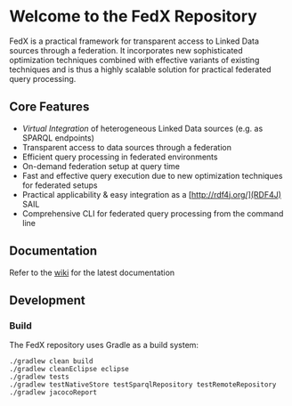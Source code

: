 # Welcome to the FedX Repository

FedX is a practical framework for transparent access to Linked Data sources through a federation. 
It incorporates new sophisticated optimization techniques combined with effective variants of existing
techniques and is thus a highly scalable solution for practical federated query processing.


## Core Features

* *Virtual Integration* of heterogeneous Linked Data sources (e.g. as SPARQL endpoints)
* Transparent access to data sources through a federation
* Efficient query processing in federated environments
* On-demand federation setup at query time
* Fast and effective query execution due to new optimization techniques for federated setups
* Practical applicability & easy integration as a [http://rdf4j.org/](RDF4J) SAIL
* Comprehensive CLI for federated query processing from the command line

## Documentation

Refer to the [wiki](https://github.com/VeritasOS/fedx/wiki) for the latest documentation

## Development

### Build

The FedX repository uses Gradle as a build system:

```
./gradlew clean build
./gradlew cleanEclipse eclipse
./gradlew tests
./gradlew testNativeStore testSparqlRepository testRemoteRepository
./gradlew jacocoReport
```